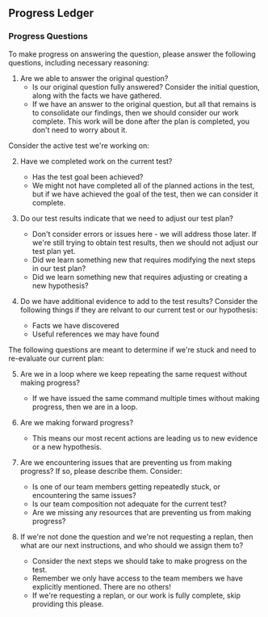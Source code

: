 ## Progress Ledger

### Progress Questions

To make progress on answering the question, please answer the following questions, including necessary reasoning:

1. Are we able to answer the original question?
    - Is our original question fully answered? Consider the initial question, along with the facts we have gathered.
    - If we have an answer to the original question, but all that remains is to consolidate our findings, then we should consider our work complete. This work will be done after the plan is completed, you don't need to worry about it.

Consider the active test we're working on:

2. Have we completed work on the current test? 
    - Has the test goal been achieved?
    - We might not have completed all of the planned actions in the test, but if we have achieved the goal of the test, then we can consider it complete.

3. Do our test results indicate that we need to adjust our test plan? 
    - Don't consider errors or issues here - we will address those later. If we're still trying to obtain test results, then we should not adjust our test plan yet.
    - Did we learn something new that requires modifying the next steps in our test plan?
    - Did we learn something new that requires adjusting or creating a new hypothesis?
    

4. Do we have additional evidence to add to the test results? Consider the following things if they are relvant to our current test or our hypothesis:
    - Facts we have discovered
    - Useful references we may have found

The following questions are meant to determine if we're stuck and need to re-evaluate our current plan:

5. Are we in a loop where we keep repeating the same request without making progress?
    - If we have issued the same command multiple times without making progress, then we are in a loop.

6. Are we making forward progress? 
    - This means our most recent actions are leading us to new evidence or a new hypothesis.

7. Are we encountering issues that are preventing us from making progress? If so, please describe them. Consider:
    - Is one of our team members getting repeatedly stuck, or encountering the same issues?
    - Is our team composition not adequate for the current test?
    - Are we missing any resources that are preventing us from making progress?

8. If we're not done the question and we're not requesting a replan, then what are our next instructions, and who should we assign them to?
    - Consider the next steps we should take to make progress on the test.
    - Remember we only have access to the team members we have explicitly mentioned. There are no others!
    - If we're requesting a replan, or our work is fully complete, skip providing this please.




